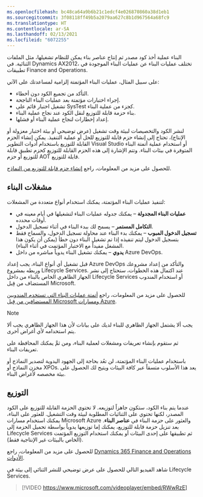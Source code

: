 ```yaml
---
ms.openlocfilehash: bc48ca64a9b6b21c1edcf4e026870860a38d1eb1
ms.sourcegitcommit: 3f08118ff49b5a2079aa627c8b1d967564a68fc9
ms.translationtype: HT
ms.contentlocale: ar-SA
ms.lasthandoff: 02/13/2021
ms.locfileid: "6072255"
---
```

البناء عملية أخذ كود مصدر ثم إنتاج عناصر بناء يمكن للنظام تشغيلها، مثل الملفات الثنائية. في Dynamics AX2012، تختلف عمليات البناء عن عمليات البناء الموجودة في تطبيقات Finance and Operations. 

على سبيل المثال، عمليات البناء المؤتمتة‬ إلزامية لمساعدتك على الآتي:

- التأكد من تجميع الكود دون أخطاء.
- إجراء اختبارات مؤتمتة بعد عمليات البناء الناجحة. 
- تشغيل اختبار قائم على SysTest كجزء من عملية البناء. 
- بناء حزمة قابلة للتوزيع لنقل الكود عند نجاح عملية البناء.
- إعداد إخطارات لنجاح عملية البناء أو فشلها.  

لنشر الكود والتخصيصات لبيئة وقت تشغيل (عرض توضيحي أو بيئة اختبار معزولة أو الإنتاج)، تحتاج إلى إنشاء حزم قابلة للتوزيع للحل أو عملية التنفيذ. يمكن إنشاء الحزم القابلة للتوزيع باستخدام أدوات التطوير Visual Studio أو استخدام عملية أتمتة البناء المتوفرة في بيئات البناء. وتتم الإشارة إلى هذه الحزم القابلة للتوزيع كحزم تطبيق قابلة للتوزيع أو حزم AOT قابلة للتوزيع. 

للحصول على مزيد من المعلومات، راجع [إنشاء حزم قابلة للتوزيع من النماذج](https://docs.microsoft.com/dynamics365/fin-ops-core/dev-itpro/deployment/create-apply-deployable-package/?azure-portal=true). 

## <a name="build-triggers"></a>مشغلات البناء
لتنفيذ عمليات البناء المؤتمتة، يمكنك استخدام أنواع متعددة من المشغلات:

- **عمليات البناء المجدولة** – يمكنك جدوله عمليات البناء لتشغيلها في أيام معينه في أوقات محدده. 
- **التكامل المستمر** – يسمح لك ببدء البناء في أثناء تسجيل الدخول. 
- **تسجيل الدخول المبوب** – يمكنك بدء البناء عند محاولة تسجيل الدخول، والسماح فقط بتسجيل الدخول ليتم تنفيذه إذا تم تشغيل البناء دون خطأ (يمكن أن يكون هذا المشغل مفيداً مع الاختبار المؤتمت في أثناء البناء).
- **يدوي** – يمكنك تشغيل البناء يدوياً مباشره من داخل Azure DevOps. 

قبل تشغيل أي أنواع البناء، يجب إعداد Azure DevOps والتأكد من إعداد مشروعك وربطه بمشروع Lifecycle Services. عند اكتمال هذه الخطوات، ستحتاج إلى نشر الجهاز الظاهري الخاص بالبناء من داخل Lifecycle Services أو استخدام المندوب المستضاف من قِبل Microsoft. 

للحصول على مزيد من المعلومات، راجع [أتمتة عمليات البناء التي تستخدم المندوبين المستضافين من قِبل Microsoft ومسارات Azure](https://docs.microsoft.com/dynamics365/fin-ops-core/dev-itpro/dev-tools/hosted-build-automation/?azure-portal=true).  

> [!NOTE]
> يجب ألا يشتمل الجهاز الظاهري للبناء لديك على بيانات لأن هذا الجهاز الظاهري يجب ألا يتم استخدامه لأي أغراض أخرى. 
 
ثم ستقوم بإنشاء تعريفات ومشغلات لعملية البناء، ومن ثمَّ يمكنك المحافظة على تعريفات البناء.
 
باستخدام عمليات البناء المؤتمتة، لن تعُد بحاجة إلى الجهود اليدوية لتصدير النماذج أو مخزن النماذج أو XPOs. يعد هذا الأسلوب متسقاً عبر كافة البيئات ويتيح لك الحصول على بيئة مخصصه لأغراض البناء. 

## <a name="deployment"></a>التوزيع
عندما يتم بناء الكود، ستكون جاهزاً لتوزيعه. لا تحتوي الحزمة القابلة للتوزيع على الكود المصدر، لكنها تحتوي على الثنائيات المطلوبة لبيئة وقت التشغيل. للعثور على البناء، يمكنك استخدام مسارات Microsoft Azure والعثور على حزمة البناء في **عناصر البناء**. بعد تنزيل حزمة قابلة للتوزيع، يمكنك إما توزيعها يدوياً بواسطة تحميل الحزمة إلى Lifecycle Services ثم تطبيقها على إحدى البيئات أو يمكنك استخدام التوزيع المؤتمت (الخاص بالبيئات غير الإنتاجية فقط). 

للحصول على مزيد من المعلومات، راجع [Dynamics 365 Finance and Operations الأدوات](https://marketplace.visualstudio.com/items?itemName=Dyn365FinOps.dynamics365-finops-tools). 

شاهد الفيديو التالي للحصول على عرض توضيحي للنشر الثنائي إلى بيئة في Lifecycle Services. 

 > [!VIDEO https://www.microsoft.com/videoplayer/embed/RWwRzE]
